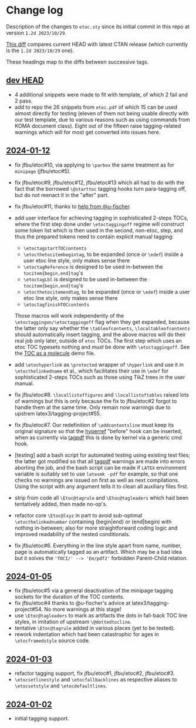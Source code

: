 # Change log

Description of the changes to `etoc.sty` since its initial commit in this repo at version `1.2d 2023/10/29`.

[This diff](https://github.com/jfbu/etoc/compare/1.2d-2023-10-29...HEAD) compares current HEAD with latest CTAN release (which currently is the `1.2d 2023/10/29` one).

These headings map to the diffs between successive tags.

## [dev HEAD]

- 4 additional snippets were made to fit with template, of which 2 fail and 2 pass.
- add to repo the 26 snippets from `etoc.pdf` of which 15 can be used almost directly for testing (eleven of them not being usable directly with our test template, due to various reasons such as using commands from KOMA document class).  Eight out of the fifteen raise tagging-related warnings which will for most get converted into issues here.

## [2024-01-12]

- fix jfbu/etoc#10, via applying to `\parbox` the same treatment as for `minipage` (jfbu/etoc#5).
- fix jfbu/etoc#9, jfbu/etoc#12, jfbu/etoc#13 which all had to do with the fact that the borrowed `\@starttoc` tagging hooks turn para-tagging off, but do not reenact it in the "after" part.
- fix jfbu/etoc#11, thanks to [help from @u-fischer](https://github.com/jfbu/etoc/issues/11#issuecomment-1888089994).
- add user interface for achieving tagging in sophisticated 2-steps TOCs, where the first step done under `\etoctaggingoff` regime will construct some token list which is then used in the second, non-etoc, step, and thus the prepared tokens need to contain explicit manual tagging:
  - `\etoctagstartTOCcontents`
  - `\etocthetocitembegintag`, to be expanded (once or `\edef`) inside a user etoc line style, only makes sense there
  - `\etoctagReference` is designed to be used in-between the `tocitem{begin,end}tag`'s
  - `\etoctagLbl` is designed to be used in-between the `tocitem{begin,end}tag`'s
  - `\etocthetocitemendtag`, to be expanded (once or `\edef`) inside a user etoc line style, only makes sense there
  - `\etoctagfinishTOCcontents`

  Those macros will work independently of the `\etoctaggingon/\etoctaggingoff` flag when they get expanded, because the latter only say whether the `\tableofcontents`, `\localtableofcontents` should automatically insert tagging, and the above macros will do their real job only later, outside of `etoc` TOCs.  The first step which uses an etoc TOC typesets nothing and *must* be done with `\etoctaggingoff`.  See the [TOC as a molecule](/test_issues/test_tagging_toc_as_molecule.tex) demo file.
- add `\etochyperlink` as `\protected` wrapper of `\hyperlink` and use it in `\etocthelinkedname` et al., which facilitates their use in `\edef` for sophisticated 2-steps TOCs such as those using TikZ trees in the user manual.
- fix jfbu/etoc#8.  `\locallistoffigures` and `\locallistoftables` raised lots of warnings but this is only because the fix to jfbu/etoc#2 forgot to handle them at the same time.  Only remain now warnings due to upstrem latex3/tagging-project#55.
- fix jfbu/etoc#7.  Our redefinition of `\addcontentsline` must keep its original signature so that the [hyperref](https://github.com/latex3/hyperref) "before" hook can be inserted, when as currently via [tagpdf](https://github.com/latex3/tagpdf) this is done by kernel via a generic cmd hook.
- [testing] add a bash script for automated testing using existing test files; the latter got modified so that all [tagpdf](https://github.com/latex3/tagpdf) warnings are made into errors aborting the job, and the bash script can be made if `LATEX` environment variable is suitably set to use `latexmk -pdf` for example, so that one checks no warnings are issued on first as well as next compilations.  Using the script with any argument tells it to clean all auxiliary files first.
- strip from code all `\Etoc@tagrule` and `\Etoc@tagleaders` which had been tentatively added, then made no-op's.
- refactor core `\Etoc@lxyz` in part to avoid sub-optimal `\etocthelinkednumber` containing (begin|end) or (end|begin) with nothing in-between; also for more straightforward coding logic and improved readability of the nested conditionals.
- fix jfbu/etoc#6.  Everything in the line style apart from name, number, page is automatically tagged as an artifact.  Which may be a bad idea but it solves the `'TOCI/' --> 'Em/pdf2'` forbidden Parent-Child relation.

## [2024-01-05]

- fix jfbu/etoc#5 via a general deactivation of the minipage tagging sockets for the duration of the TOC contents.
- fix jfbu/etoc#4 thanks to @u-fischer's advice at latex3/tagging-project#54.  No more warnings at this stage!
- use `\Etoc@tagleaders` to mark as artifacts the dots in fall-back TOC line styles, in imitation of upstream `\@dottedtocline`.
- tentative `\Etoc@tagrule` added in various places (yet to be tested).
- rework indentation which had been catastrophic for ages in `\etocframedstyle` source code.

## [2024-01-03]

- refactor tagging support, fix jfbu/etoc#1, jfbu/etoc#2, jfbu/etoc#3.
- `\etocsetlinestyle` and `\etocfallbacklines` as respective aliases to `\etocsetstyle` and `\etocdefaultlines`.

## [2024-01-02]

- initial tagging support.


[dev HEAD]: https://github.com/jfbu/etoc/compare/2024-01-12...HEAD
[2024-01-12]: https://github.com/jfbu/etoc/compare/2024-01-05...2024-01-12
[2024-01-05]: https://github.com/jfbu/etoc/compare/2024-01-03...2024-01-05
[2024-01-03]: https://github.com/jfbu/etoc/compare/2024-01-02...2024-01-03
[2024-01-02]: https://github.com/jfbu/etoc/compare/1.2d-2023-10-29...2024-01-02
